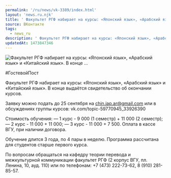 ```yaml
---
permalink: '/ru/news/vk-3389/index.html'
layout: 'news.ru.njk'
title: ' Факультет РГФ набирает на курсы: «Японский язык», «Арабский язык» и «Китайский язык». В конце …'
source: ВКонтакте
tags:
  - news_ru
description: ' Факультет РГФ набирает на курсы: «Японский язык», «Арабский язык» и «Китайский язык». В конце …'
updatedAt: 1473847346
---
```

![ Факультет РГФ набирает на курсы: «Японский язык», «Арабский язык» и «Китайский язык». В конце …](https://sun9-68.userapi.com/impf/c631118/v631118484/42e2b/68O98MIeIEk.jpg?size=900x675&quality=96&proxy=1&sign=b030a756adac2f92afc2888ea382b9c1&c_uniq_tag=gCAP1dZ5sCuH6_wX5TRSMsHycGWrqQmRhJ9FlO9PR5c&type=album)

#ГостевойПост

Факультет РГФ набирает на курсы: «Японский язык», «Арабский язык» и «Китайский язык». В конце выдаётся свидетельство об окончании курсов.

Заявку можно подать до 25 сентября на chin.jap.ar@gmail.com или в обсуждениях группы курсов: vk.com/topic-59770945_33926390

Стоимость обучения:
— 1 курс - 9 000 (1 семестр) + 11 000 (2 семестр);
— 2 курс - 11 000 + 11 000;
— 3 курс - 11 000 + 7 500.
Оплата в кассе ВГУ, при наличии договора.

Обучение длится 3 года, по 4 пары в неделю.
Программа рассчитана для студентов старше первого курса.

По вопросам обращаться на кафедру теории перевода и межкультурной коммуникации факультет РГФ (2 корпус ВГУ, пл. Ленина, 10, ауд. 110) или по телефонам: +7 (473) 222-73-62, 8 (910) 281-85-57.
